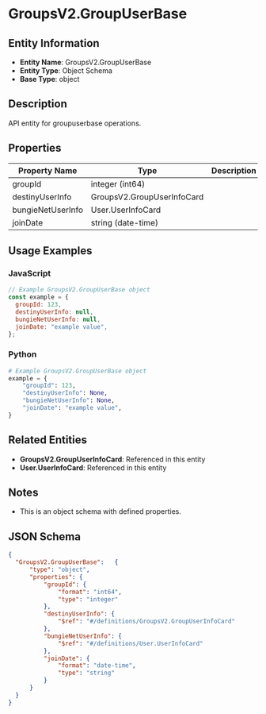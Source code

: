 # GroupsV2.GroupUserBase

## Entity Information
- **Entity Name**: GroupsV2.GroupUserBase
- **Entity Type**: Object Schema
- **Base Type**: object

## Description
API entity for groupuserbase operations.

## Properties

| Property Name | Type | Description | Required |
|---------------|------|-------------|----------|
| groupId | integer (int64) |  | No |
| destinyUserInfo | GroupsV2.GroupUserInfoCard |  | No |
| bungieNetUserInfo | User.UserInfoCard |  | No |
| joinDate | string (date-time) |  | No |

## Usage Examples

### JavaScript
```javascript
// Example GroupsV2.GroupUserBase object
const example = {
  groupId: 123,
  destinyUserInfo: null,
  bungieNetUserInfo: null,
  joinDate: "example value",
};
```

### Python
```python
# Example GroupsV2.GroupUserBase object
example = {
    "groupId": 123,
    "destinyUserInfo": None,
    "bungieNetUserInfo": None,
    "joinDate": "example value",
}
```

## Related Entities
- **GroupsV2.GroupUserInfoCard**: Referenced in this entity
- **User.UserInfoCard**: Referenced in this entity

## Notes
- This is an object schema with defined properties.

## JSON Schema
```json
{
  "GroupsV2.GroupUserBase":   {
      "type": "object",
      "properties": {
          "groupId": {
              "format": "int64",
              "type": "integer"
          },
          "destinyUserInfo": {
              "$ref": "#/definitions/GroupsV2.GroupUserInfoCard"
          },
          "bungieNetUserInfo": {
              "$ref": "#/definitions/User.UserInfoCard"
          },
          "joinDate": {
              "format": "date-time",
              "type": "string"
          }
      }
  }
}
```
